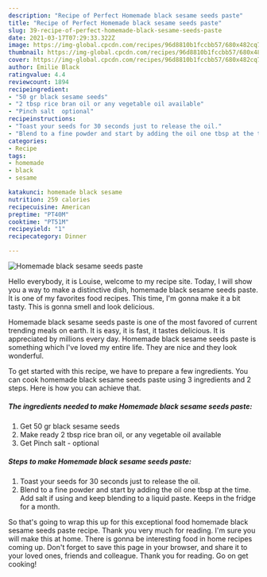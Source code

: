```yaml
---
description: "Recipe of Perfect Homemade black sesame seeds paste"
title: "Recipe of Perfect Homemade black sesame seeds paste"
slug: 39-recipe-of-perfect-homemade-black-sesame-seeds-paste
date: 2021-03-17T07:29:33.322Z
image: https://img-global.cpcdn.com/recipes/96d8810b1fccbb57/680x482cq70/homemade-black-sesame-seeds-paste-recipe-main-photo.jpg
thumbnail: https://img-global.cpcdn.com/recipes/96d8810b1fccbb57/680x482cq70/homemade-black-sesame-seeds-paste-recipe-main-photo.jpg
cover: https://img-global.cpcdn.com/recipes/96d8810b1fccbb57/680x482cq70/homemade-black-sesame-seeds-paste-recipe-main-photo.jpg
author: Emilie Black
ratingvalue: 4.4
reviewcount: 1894
recipeingredient:
- "50 gr black sesame seeds"
- "2 tbsp rice bran oil or any vegetable oil available"
- "Pinch salt  optional"
recipeinstructions:
- "Toast your seeds for 30 seconds just to release the oil."
- "Blend to a fine powder and start by adding the oil one tbsp at the time. Add salt if using and keep blending to a liquid paste. Keeps in the fridge for a month."
categories:
- Recipe
tags:
- homemade
- black
- sesame

katakunci: homemade black sesame 
nutrition: 259 calories
recipecuisine: American
preptime: "PT40M"
cooktime: "PT51M"
recipeyield: "1"
recipecategory: Dinner

---
```



![Homemade black sesame seeds paste](https://img-global.cpcdn.com/recipes/96d8810b1fccbb57/680x482cq70/homemade-black-sesame-seeds-paste-recipe-main-photo.jpg)

Hello everybody, it is Louise, welcome to my recipe site. Today, I will show you a way to make a distinctive dish, homemade black sesame seeds paste. It is one of my favorites food recipes. This time, I'm gonna make it a bit tasty. This is gonna smell and look delicious.



Homemade black sesame seeds paste is one of the most favored of current trending meals on earth. It is easy, it is fast, it tastes delicious. It is appreciated by millions every day. Homemade black sesame seeds paste is something which I've loved my entire life. They are nice and they look wonderful.


To get started with this recipe, we have to prepare a few ingredients. You can cook homemade black sesame seeds paste using 3 ingredients and 2 steps. Here is how you can achieve that.

<!--inarticleads1-->

##### The ingredients needed to make Homemade black sesame seeds paste:

1. Get 50 gr black sesame seeds
1. Make ready 2 tbsp rice bran oil, or any vegetable oil available
1. Get Pinch salt - optional




<!--inarticleads2-->

##### Steps to make Homemade black sesame seeds paste:

1. Toast your seeds for 30 seconds just to release the oil.
1. Blend to a fine powder and start by adding the oil one tbsp at the time. Add salt if using and keep blending to a liquid paste. Keeps in the fridge for a month.




So that's going to wrap this up for this exceptional food homemade black sesame seeds paste recipe. Thank you very much for reading. I'm sure you will make this at home. There is gonna be interesting food in home recipes coming up. Don't forget to save this page in your browser, and share it to your loved ones, friends and colleague. Thank you for reading. Go on get cooking!
